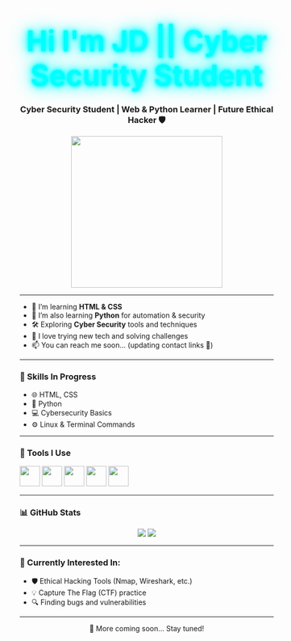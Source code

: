 <h1 align="center">
  <span class="glow">Hi I'm JD || Cyber Security Student</span>
</h1>

<style>
.glow {
  font-size: 2em;
  font-weight: bold;
  color: #00ffff;
  text-align: center;
  animation: glowFade 2s ease-in-out infinite alternate;
}

@keyframes glowFade {
  0% {
    text-shadow: 0 0 5px #00ffff, 0 0 10px #00ffff, 0 0 20px #00ffff, 0 0 40px #00ffff;
    opacity: 1;
  }
  50% {
    text-shadow: 0 0 10px #00ffff, 0 0 20px #00ffff, 0 0 40px #00ffff, 0 0 80px #00ffff;
    opacity: 0.6;
  }
  100% {
    text-shadow: 0 0 5px #00ffff, 0 0 10px #00ffff, 0 0 20px #00ffff, 0 0 40px #00ffff;
    opacity: 1;
  }
}
</style>
<h3 align="center">Cyber Security Student | Web & Python Learner | Future Ethical Hacker 🛡️</h3>

<p align="center">
  <img src="https://media.giphy.com/media/L1R1tvI9svkIWwpVYr/giphy.gif" width="300" />
</p>

---

- 🚀 I’m learning **HTML & CSS**
- 🐍 I’m also learning **Python** for automation & security
- 🛠️ Exploring **Cyber Security** tools and techniques
- 🤖 I love trying new tech and solving challenges
- 📫 You can reach me soon... (updating contact links 🔧)

---

### 🧠 Skills In Progress

- 🌐 HTML, CSS
- 🐍 Python
- 💻 Cybersecurity Basics
- ⚙️ Linux & Terminal Commands

---

### 🔧 Tools I Use

<p>
  <img src="https://cdn.jsdelivr.net/gh/devicons/devicon/icons/html5/html5-original.svg" width="40" />
  <img src="https://cdn.jsdelivr.net/gh/devicons/devicon/icons/css3/css3-original.svg" width="40" />
  <img src="https://cdn.jsdelivr.net/gh/devicons/devicon/icons/python/python-original.svg" width="40" />
  <img src="https://cdn.jsdelivr.net/gh/devicons/devicon/icons/linux/linux-original.svg" width="40" />
  <img src="https://cdn.jsdelivr.net/gh/devicons/devicon/icons/bash/bash-original.svg" width="40" />
</p>

---

### 📊 GitHub Stats

<p align="center">
  <img src="https://github-readme-stats.vercel.app/api?username=itzmejd007&show_icons=true&theme=tokyonight" />
  <img src="https://github-readme-stats.vercel.app/api/top-langs/?username=itzmejd007&layout=compact&theme=tokyonight" />
</p>

---

### 🔐 Currently Interested In:
- 🛡️ Ethical Hacking Tools (Nmap, Wireshark, etc.)
- 💡 Capture The Flag (CTF) practice
- 🔍 Finding bugs and vulnerabilities

---

<p align="center">💬 More coming soon... Stay tuned!</p>

